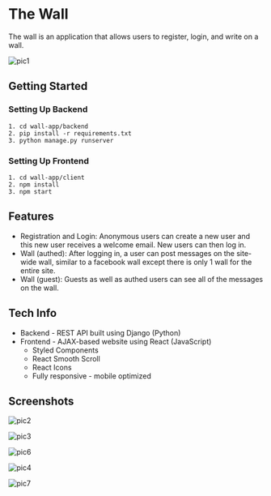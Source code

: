 # The Wall

The wall is an application that allows users to register, login, and write on a wall.

![pic1](https://user-images.githubusercontent.com/98661499/188015656-c5a1200e-d0cd-41c7-b5c8-9baa7b5fa58e.PNG)


## Getting Started
### Setting Up Backend

    1. cd wall-app/backend
    2. pip install -r requirements.txt
    3. python manage.py runserver

### Setting Up Frontend
    
    1. cd wall-app/client
    2. npm install
    3. npm start


## Features

- Registration and Login: Anonymous users can create a new user and this new user receives a welcome email. New users can then log in.
- Wall (authed):  After logging in, a user can post messages on the site-wide wall, similar to a facebook wall except there is only 1 wall for the entire site.  
- Wall (guest): Guests as well as authed users can see all of the messages on the wall.

## Tech Info

- Backend - REST API built using Django (Python)
- Frontend - AJAX-based website using React (JavaScript)
    - Styled Components
    - React Smooth Scroll
    - React Icons
    - Fully responsive - mobile optimized
    
## Screenshots

![pic2](https://user-images.githubusercontent.com/98661499/188015729-8e253fcf-7ce9-4954-b9c2-7bcee1cc1067.PNG)



![pic3](https://user-images.githubusercontent.com/98661499/188015779-8aa10606-2ea4-4531-b97d-2f4511f4f90d.PNG)



![pic6](https://user-images.githubusercontent.com/98661499/188202054-7dc1ccb0-e170-492b-9515-a85a5ad30beb.PNG)



![pic4](https://user-images.githubusercontent.com/98661499/188015813-ba74dc21-75dd-4af8-bf27-f41252650156.PNG)



![pic7](https://user-images.githubusercontent.com/98661499/188202017-00a99b9f-c25c-4d7a-94ed-2e38fe9d3845.PNG)


